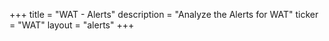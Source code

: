 +++
title = "WAT - Alerts"
description = "Analyze the Alerts for WAT"
ticker = "WAT"
layout = "alerts"
+++

